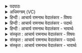 <details><summary>पदपाठः</summary>

स꣣व्या꣡म्। अ꣡नु꣢꣯। स्फि꣡ग्य꣢꣯म्। वा꣣वसे। वृ꣡षा꣢꣯। न। दा꣣नः꣢। अ꣣स्य। रोषति। म꣡ध्वा꣢꣯। सं꣡पृ꣢꣯क्ताः। सम्। पृ꣣क्ताः। सारघे꣡ण꣢। धे꣣न꣡वः꣢। तू꣡य꣢꣯म्। आ। इ꣣हि। द्र꣡व꣢꣯। पि꣡ब꣢꣯। १६०६।
</details>

<details><summary>अधिमन्त्रम् (VC)</summary>

- इन्द्रः
- देवातिथिः काण्वः
- बार्हतः प्रगाथः (विषमा बृहती, समा सतोबृहती)
- पञ्चमः
</details>

<details><summary>हिन्दी : आचार्य रामनाथ वेदालंकार - विषयः</summary>

अगले मन्त्र में परमात्मा के उपासक को कहते हैं।
</details>

<details><summary>हिन्दी : आचार्य रामनाथ वेदालंकार - पदार्थः</summary>

पदार्थान्वयभाषाः -  हे परमात्मा के उपासक! (वृषा)बलवान् तू(सव्याम्)बायीं(स्फिग्यम्)टाँग को आगे करके और दाहिनी टाँग को पीछे करके(वावसे)दौड़ लगाने के लिए खड़ा रह,अर्थात् सदा विक्रमशील रह।(अस्य)ऐसे विक्रमशील तेरी(दानः)कोई भी हिंसक(न रोषति)हिंसा नहीं कर सकेगा। हे उपासक! (सारघेण मध्वा)मधुमक्खियों से प्राप्त मधु से(संपृक्ताः)संयुक्त(धेनवः)गोदुग्ध आदि तैयार हैं। तू(तूयम्)शीघ्र(एहि)आ, (द्रव)क्रियाशील हो, (पिब)पान कर ॥२॥
</details>

<details><summary>हिन्दी : आचार्य रामनाथ वेदालंकार - भावार्थः</summary>

भावार्थभाषाः -  जैसे दोड़ की प्रतिस्पर्धा में प्रतिस्पर्धी लोग घुटने पर मुड़ी हुई बायीं टाँग को आगे करके और दाहिनी को पीछे करके आकृति-विशेष में दौड़ने के लिए तैयार खड़े रहते हैं,वैसे ही परमेश्वर का उपासक सदा ही पुरुषार्थ के लिए तैयार रहता है। इसलिए उसके रास्ते में कोई बाधा नहीं डाल सकता,प्रत्युत उसका सभी अभिनन्दन करते हैं ॥२॥
</details>

<details><summary>संस्कृत : आचार्य रामनाथ वेदालंकार - विषयः</summary>

अथ परमात्मोपासकमाह।
</details>

<details><summary>संस्कृत : आचार्य रामनाथ वेदालंकार - पदार्थः</summary>

पदार्थान्वयभाषाः -  हे परमात्मोपासक! (वृषा)बलवान् त्वम्(सव्याम्)वामाम्(स्फिग्यम्)कटिप्रोथोपलक्षितां पादयष्टिम्(अनु)अन्वाश्रित्य,दक्षिणां च पश्चाद् विधाय(वावसे)तिष्ठ।[वसतेर्लोडर्थे लिटि छान्दसं रूपम्।]कस्याञ्चिद् धावनस्पर्धायां भागग्रहीतॄणामेषा भङ्गिर्भवति। सदैव विक्रमशीलस्तिष्ठेति भावः।(अस्य)एवंविधस्य विक्रमशीलस्य तव(दानः)अखण्डयिता हिंसकः कश्चित्।[दान खण्डने भ्वादिः पचाद्यच्।] (न रोषति)हिंसां कर्तुं न शक्ष्यति[रुष हिंसार्थः,भ्वादिः।]हे उपासक! (सारघेण मध्वा)मधुमक्षिकाजनितेन मधुना(सम्पृक्ताः)संयुक्ताः(धेनवः)गोदुग्धादयः सज्जिताः सन्ति।[अथाप्यस्यां ताद्धितेन कृत्स्नवन्निगमा भवन्ति‘गोभिः श्रीणीत मत्सरम्’ (ऋ० ९।४६।४)इति पयसः। निरु० २।५।] (तूयम्)शीघ्रम्(एहि)आगच्छ, (द्रव)धाव, (पिब)आस्वादय ॥२॥
</details>

<details><summary>संस्कृत : आचार्य रामनाथ वेदालंकार - भावार्थः</summary>

भावार्थभाषाः -  यथा धावनप्रतिस्पर्धायां प्रतिस्पर्द्धिनो जानुन्याकुञ्चितं वामं पादमग्रे कृत्वा दक्षिणं च पश्चात् कृत्वा भङ्गिविशेषेण धावनसन्नद्धास्तिष्ठन्ति तथा परमेश्वरोपासकः सदैव पुरुषार्थाय सज्जस्तिष्ठति। अतस्तन्मार्गे कोऽपि बाधां जनयितुं न शक्नोति,प्रत्युत तस्य सर्वे स्वागतमभिनन्दनं च कुर्वन्ति ॥२॥
</details>